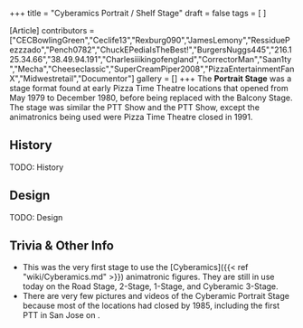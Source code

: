 +++
title = "Cyberamics Portrait / Shelf Stage"
draft = false
tags = [ ]

[Article]
contributors = ["CECBowlingGreen","Ceclife13","Rexburg090","JamesLemony","RessiduePezzzado","Pench0782","ChuckEPediaIsTheBest!","BurgersNuggs445","216.125.34.66","38.49.94.191","Charlesiiikingofengland","CorrectorMan","Saan1ty","Mecha","Cheeseclassic","SuperCreamPiper2008","PizzaEntertainmentFanX","Midwestretail","Documentor"]
gallery = []
+++
The **Portrait Stage** was a stage format found at early Pizza Time Theatre locations that opened from May 1979 to December 1980, before being replaced with the Balcony Stage. The stage was similar the  PTT Show and the  PTT Show, except the animatronics being used were  Pizza Time Theatre closed in 1991.

## History ##
TODO: History

## Design ##
TODO: Design

## Trivia & Other Info ##

* This was the very first stage to use the [Cyberamics]({{< ref "wiki/Cyberamics.md" >}}) animatronic figures. They are still in use today on the Road Stage, 2-Stage, 1-Stage, and Cyberamic 3-Stage.
* There are very few pictures and videos of the Cyberamic Portrait Stage because most of the locations had closed by 1985, including the first PTT in San Jose on .